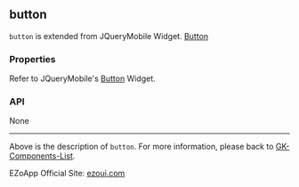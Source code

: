 ## button
`button` is extended from JQueryMobile Widget. [Button][1]

### Properties

Refer to JQueryMobile's [Button][2] Widget.

### API

None

----------
Above is the description of `button`. For more information, please back to [GK-Components-List](https://github.com/ezoapp/Learn-GK-Components).

EZoApp Official Site: [ezoui.com](http://ezoui.com/)  




  [1]: http://api.jquerymobile.com/button/
  [2]: http://api.jquerymobile.com/button/
